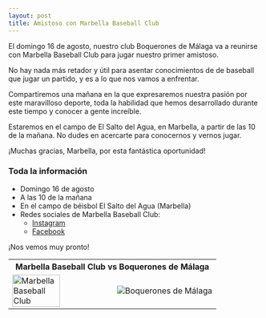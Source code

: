 ```yaml
---
layout: post
title: Amistoso con Marbella Baseball Club
---
```


El domingo 16 de agosto, nuestro club Boquerones de Málaga va a reunirse con Marbella Baseball Club para jugar nuestro primer amistoso.

No hay nada más retador y útil para asentar conocimientos de de baseball que jugar un partido, y es a lo que nos vamos a enfrentar.

Compartiremos una mañana en la que expresaremos nuestra pasión por este maravilloso deporte, toda la habilidad que hemos desarrollado durante este tiempo y conocer a gente increíble.

Estaremos en el campo de El Salto del Agua, en Marbella, a partir de las 10 de la mañana. No dudes en acercarte para conocernos y vernos jugar.

¡Muchas gracias, Marbella, por esta fantástica oportunidad!

### Toda la información

- Domingo 16 de agosto
- A las 10 de la mañana
- En el campo de béisbol El Salto del Agua (Marbella)
- Redes sociales de Marbella Baseball Club:
  - [Instagram](https://www.instagram.com/marbellabeisbolclub/)
  - [Facebook](https://www.facebook.com/CLUB-de-beisbol-Marbella-110744767139721)

¡Nos vemos muy pronto!

<table width="100%">
    <tr>
        <th colspan="2">
            Marbella Baseball Club vs Boquerones de Málaga
        </th>
    <tr>
    <tr>
        <td>
            <img alt="Marbella Baseball Club" src="https://scontent-mad1-1.xx.fbcdn.net/v/t1.0-9/92991016_4017090351664791_6372591771922202624_n.jpg?_nc_cat=106&_nc_sid=de0e5b&_nc_ohc=Je0EpouqqfkAX-1p2fk&_nc_ht=scontent-mad1-1.xx&oh=7c1b16e2ddd02c128fa992af81f37ebf&oe=5F5C74C9" width="70%"/>
        </td>
        <td>
            <img alt="Boquerones de Málaga" src="https://pbs.twimg.com/profile_images/1274646337569636356/iF9gkldx_400x400.jpg"/>
        </td>
    </tr>
</table>
